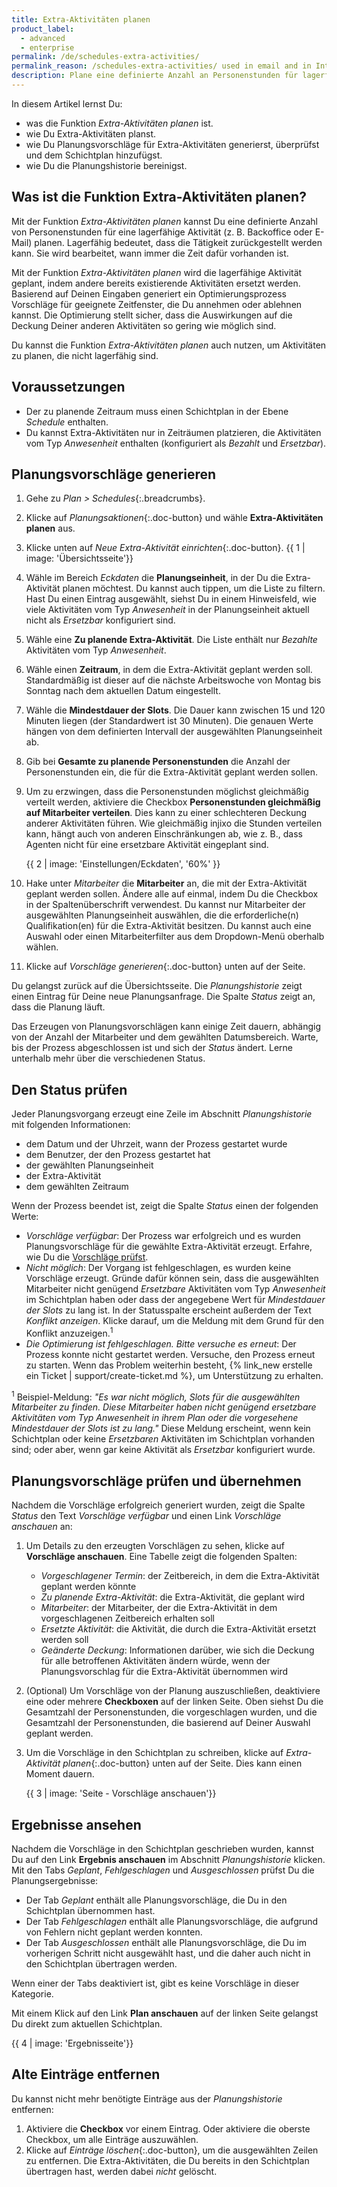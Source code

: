 ```yaml
---
title: Extra-Aktivitäten planen
product_label:
  - advanced
  - enterprise
permalink: /de/schedules-extra-activities/
permalink_reason: /schedules-extra-activities/ used in email and in Intercom message
description: Plane eine definierte Anzahl an Personenstunden für lagerfähige Aktivitäten wie E-Mail und Backoffice (Schedules-Modul).
---
```


In diesem Artikel lernst Du:

- was die Funktion _Extra-Aktivitäten planen_ ist.
- wie Du Extra-Aktivitäten planst.
- wie Du Planungsvorschläge für Extra-Aktivitäten generierst, überprüfst und dem Schichtplan hinzufügst.
- wie Du die Planungshistorie bereinigst.

## Was ist die Funktion **Extra-Aktivitäten planen**?

Mit der Funktion _Extra-Aktivitäten planen_ kannst Du eine definierte Anzahl von Personenstunden für eine lagerfähige Aktivität (z. B. Backoffice oder E-Mail) planen. Lagerfähig bedeutet, dass die Tätigkeit zurückgestellt werden kann. Sie wird bearbeitet, wann immer die Zeit dafür vorhanden ist.

Mit der Funktion _Extra-Aktivitäten planen_ wird die lagerfähige Aktivität geplant, indem andere bereits existierende Aktivitäten ersetzt werden. Basierend auf Deinen Eingaben generiert ein Optimierungsprozess Vorschläge für geeignete Zeitfenster, die Du annehmen oder ablehnen kannst. Die Optimierung stellt sicher, dass die Auswirkungen auf die Deckung Deiner anderen Aktivitäten so gering wie möglich sind.

Du kannst die Funktion _Extra-Aktivitäten planen_ auch nutzen, um Aktivitäten zu planen, die nicht lagerfähig sind.

## Voraussetzungen

- Der zu planende Zeitraum muss einen Schichtplan in der Ebene _Schedule_ enthalten.
- Du kannst Extra-Aktivitäten nur in Zeiträumen platzieren, die Aktivitäten vom Typ _Anwesenheit_ enthalten (konfiguriert als _Bezahlt_ und _Ersetzbar_).

## Planungsvorschläge generieren

1. Gehe zu _Plan > Schedules_{:.breadcrumbs}.
2. Klicke auf _Planungsaktionen_{:.doc-button} und wähle **Extra-Aktivitäten planen** aus.
3. Klicke unten auf _Neue Extra-Aktivität einrichten_{:.doc-button}.
   {{ 1 | image: 'Übersichtsseite'}}
4. Wähle im Bereich _Eckdaten_ die **Planungseinheit**, in der Du die Extra-Aktivität planen möchtest. Du kannst auch tippen, um die Liste zu filtern.
   Hast Du einen Eintrag ausgewählt, siehst Du in einem Hinweisfeld, wie viele Aktivitäten vom Typ _Anwesenheit_ in der Planungseinheit aktuell nicht als _Ersetzbar_ konfiguriert sind.
5. Wähle eine **Zu planende Extra-Aktivität**. Die Liste enthält nur _Bezahlte_ Aktivitäten vom Typ _Anwesenheit_.
6. Wähle einen **Zeitraum**, in dem die Extra-Aktivität geplant werden soll. Standardmäßig ist dieser auf die nächste Arbeitswoche von Montag bis Sonntag nach dem aktuellen Datum eingestellt.
7. Wähle die **Mindestdauer der Slots**. Die Dauer kann zwischen 15 und 120 Minuten liegen (der Standardwert ist 30 Minuten). Die genauen Werte hängen von dem definierten Intervall der ausgewählten Planungseinheit ab.
8. Gib bei **Gesamte zu planende Personenstunden** die Anzahl der Personenstunden ein, die für die Extra-Aktivität geplant werden sollen.
9. Um zu erzwingen, dass die Personenstunden möglichst gleichmäßig verteilt werden, aktiviere die Checkbox **Personenstunden gleichmäßig auf Mitarbeiter verteilen**. Dies kann zu einer schlechteren Deckung anderer Aktivitäten führen. Wie gleichmäßig injixo die Stunden verteilen kann, hängt auch von anderen Einschränkungen ab, wie z. B., dass Agenten nicht für eine ersetzbare Aktivität eingeplant sind.

   {{ 2 | image: 'Einstellungen/Eckdaten', '60%' }}

10. Hake unter _Mitarbeiter_ die **Mitarbeiter** an, die mit der Extra-Aktivität geplant werden sollen. Ändere alle auf einmal, indem Du die Checkbox in der Spaltenüberschrift verwendest. Du kannst nur Mitarbeiter der ausgewählten Planungseinheit auswählen, die die erforderliche(n) Qualifikation(en) für die Extra-Aktivität besitzen. Du kannst auch eine Auswahl oder einen Mitarbeiterfilter aus dem Dropdown-Menü oberhalb wählen.
11. Klicke auf _Vorschläge generieren_{:.doc-button} unten auf der Seite.

Du gelangst zurück auf die Übersichtsseite. Die _Planungshistorie_ zeigt einen Eintrag für Deine neue Planungsanfrage. Die Spalte _Status_ zeigt an, dass die Planung läuft.

Das Erzeugen von Planungsvorschlägen kann einige Zeit dauern, abhängig von der Anzahl der Mitarbeiter und dem gewählten Datumsbereich. Warte, bis der Prozess abgeschlossen ist und sich der _Status_ ändert. Lerne unterhalb mehr über die verschiedenen Status.

## Den Status prüfen

Jeder Planungsvorgang erzeugt eine Zeile im Abschnitt _Planungshistorie_ mit folgenden Informationen:

- dem Datum und der Uhrzeit, wann der Prozess gestartet wurde
- dem Benutzer, der den Prozess gestartet hat
- der gewählten Planungseinheit
- der Extra-Aktivität
- dem gewählten Zeitraum

Wenn der Prozess beendet ist, zeigt die Spalte _Status_ einen der folgenden Werte:

- _Vorschläge verfügbar_: Der Prozess war erfolgreich und es wurden Planungsvorschläge für die gewählte Extra-Aktivität erzeugt. Erfahre, wie Du die [Vorschläge prüfst](#planungsvorschläge-prüfen-und-übernehmen).
- _Nicht möglich_: Der Vorgang ist fehlgeschlagen, es wurden keine Vorschläge erzeugt. Gründe dafür können sein, dass die ausgewählten Mitarbeiter nicht genügend _Ersetzbare_ Aktivitäten vom Typ _Anwesenheit_ im Schichtplan haben oder dass der angegebene Wert für _Mindestdauer der Slots_ zu lang ist. In der Statusspalte erscheint außerdem der Text _Konflikt anzeigen_. Klicke darauf, um die Meldung mit dem Grund für den Konflikt anzuzeigen.<sup>1</sup>
- _Die Optimierung ist fehlgeschlagen. Bitte versuche es erneut_: Der Prozess konnte nicht gestartet werden. Versuche, den Prozess erneut zu starten. Wenn das Problem weiterhin besteht, {% link_new erstelle ein Ticket | support/create-ticket.md %}, um Unterstützung zu erhalten.

<sup>1</sup> Beispiel-Meldung: _"Es war nicht möglich, Slots für die ausgewählten Mitarbeiter zu finden. Diese Mitarbeiter haben nicht genügend ersetzbare Aktivitäten vom Typ Anwesenheit in ihrem Plan oder die vorgesehene Mindestdauer der Slots ist zu lang."_ Diese Meldung erscheint, wenn kein Schichtplan oder keine _Ersetzbaren_ Aktivitäten im Schichtplan vorhanden sind; oder aber, wenn gar keine Aktivität als _Ersetzbar_ konfiguriert wurde.

## Planungsvorschläge prüfen und übernehmen

Nachdem die Vorschläge erfolgreich generiert wurden, zeigt die Spalte _Status_ den Text _Vorschläge verfügbar_ und einen Link _Vorschläge anschauen_ an:

1. Um Details zu den erzeugten Vorschlägen zu sehen, klicke auf **Vorschläge anschauen**.
   Eine Tabelle zeigt die folgenden Spalten:
   - _Vorgeschlagener Termin_: der Zeitbereich, in dem die Extra-Aktivität geplant werden könnte
   - _Zu planende Extra-Aktivität_: die Extra-Aktivität, die geplant wird
   - _Mitarbeiter_: der Mitarbeiter, der die Extra-Aktivität in dem vorgeschlagenen Zeitbereich erhalten soll
   - _Ersetzte Aktivität_: die Aktivität, die durch die Extra-Aktivität ersetzt werden soll
   - _Geänderte Deckung_: Informationen darüber, wie sich die Deckung für alle betroffenen Aktivitäten ändern würde, wenn der Planungsvorschlag für die Extra-Aktivität übernommen wird
2. (Optional) Um Vorschläge von der Planung auszuschließen, deaktiviere eine oder mehrere **Checkboxen** auf der linken Seite. Oben siehst Du die Gesamtzahl der Personenstunden, die vorgeschlagen wurden, und die Gesamtzahl der Personenstunden, die basierend auf Deiner Auswahl geplant werden.
3. Um die Vorschläge in den Schichtplan zu schreiben, klicke auf _Extra-Aktivität planen_{:.doc-button} unten auf der Seite. Dies kann einen Moment dauern.

   {{ 3 | image: 'Seite - Vorschläge anschauen'}}

## Ergebnisse ansehen

Nachdem die Vorschläge in den Schichtplan geschrieben wurden, kannst Du auf den Link **Ergebnis anschauen** im Abschnitt _Planungshistorie_ klicken. Mit den Tabs _Geplant_, _Fehlgeschlagen_ und _Ausgeschlossen_ prüfst Du die Planungsergebnisse:

- Der Tab _Geplant_ enthält alle Planungsvorschläge, die Du in den Schichtplan übernommen hast.
- Der Tab _Fehlgeschlagen_ enthält alle Planungsvorschläge, die aufgrund von Fehlern nicht geplant werden konnten.
- Der Tab _Ausgeschlossen_ enthält alle Planungsvorschläge, die Du im vorherigen Schritt nicht ausgewählt hast, und die daher auch nicht in den Schichtplan übertragen werden.

Wenn einer der Tabs deaktiviert ist, gibt es keine Vorschläge in dieser Kategorie.

Mit einem Klick auf den Link **Plan anschauen** auf der linken Seite gelangst Du direkt zum aktuellen Schichtplan.

{{ 4 | image: 'Ergebnisseite'}}

## Alte Einträge entfernen

Du kannst nicht mehr benötigte Einträge aus der _Planungshistorie_ entfernen:

1. Aktiviere die **Checkbox** vor einem Eintrag. Oder aktiviere die oberste Checkbox, um alle Einträge auszuwählen.
2. Klicke auf _Einträge löschen_{:.doc-button}, um die ausgewählten Zeilen zu entfernen. Die Extra-Aktivitäten, die Du bereits in den Schichtplan übertragen hast, werden dabei _nicht_ gelöscht.
